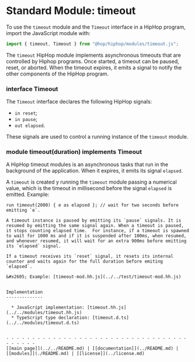<!-- ${ var doc = require( "hopdoc" ) }
${ var path = require( "path" ) }
${ var ROOT = path.dirname( module.filename ) } -->

Standard Module: timeout
========================

To use the `timeout` module and the `Timeout` interface in a HipHop program,
import the JavaScript module with:

```javascript
import { timeout, Timeout } from "@hop/hiphop/modules/timeout.js";
```

The `timeout` HipHop module implements asynchronous timeouts that are
controlled by Hiphop programs. Once started, a timeout can be
paused, reset, or aborted. When the timeout expires, it emits
a signal to notify the other components of the HipHop program.

### interface Timeout ###
<!-- [:@glyphicon glyphicon-tag interface] -->

The `Timeout` interface declares the following HipHop signals:

  * `in reset`;
  * `in pause`; 
  * `out elapsed`.
  
These signals are used to control a running instance of the
`timeout` module.
  
### module timeout(duration) implements Timeout ###
<!-- [:@glyphicon glyphicon-tag module] -->

A HipHop timeout modules is an asynchronous tasks that run in the
background of the application. When it expires, it emits its signal
`elapsed`.

A `timeout` is created y running the `timeout` module passing
a numerical value, which is the timeout in millisecond before
the signal `elapsed` is emitted. Example:

```
run timeout(2000) { e as elapsed }; // wait for two seconds before emitting `e`.

A timeout instance is paused by emitting its `pause` signals. It is
resumed by emitting the same signal again. When a timeout is paused,
it stops counting elapsed time.  For instance, if a timeout is spawned
to wait for 1000 ms and if it is suspended after 100ms, when resumed,
and whenever resumed, it will wait for an extra 900ms before emitting
its `elapsed` signal.

If a timeout receives its `reset` signal, it resets its internal
counter and waits again for the full duration before emiting `elapsed`.

&#x2605; Example: [timeout-mod.hh.js](../../test/timeout-mod.hh.js)


Implementation
--------------

  * JavaScript implementation: [timeout.hh.js](../../modules/timeout.hh.js)
  * TypeScript type declaration: [timeout.d.ts](../../modules/timeout.d.ts)


- - - - - - - - - - - - - - - - - - - - - - - - - - - - - - - - - - - - - - - - -
[[main page]](../../README.md) | [[documentation]](../README.md) | [[modules]](./README.md) | [[license]](../license.md)

